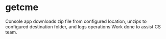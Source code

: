 # getcme
Console app downloads zip file from configured location, unzips to configured destination folder, and logs operations
Work done to assist CS team.
